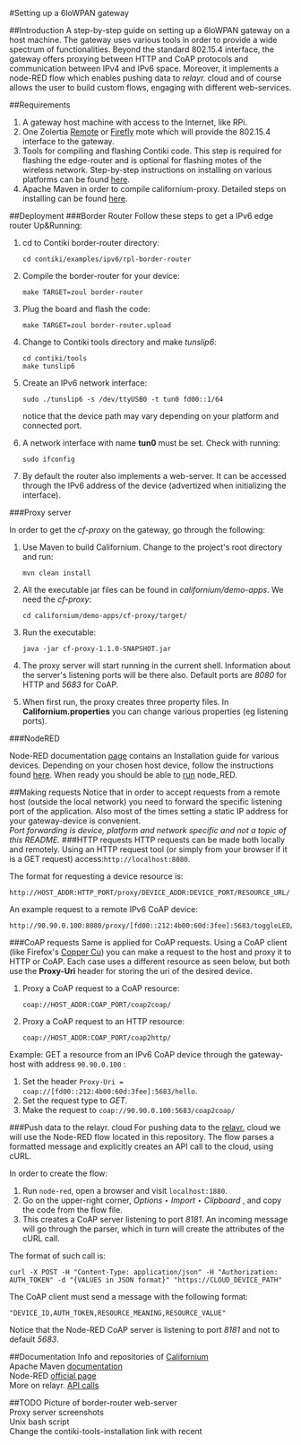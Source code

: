 #Setting up a 6loWPAN gateway

##Introduction
A step-by-step guide on setting up a 6loWPAN gateway on a host machine. The gateway uses various tools in order to provide a wide spectrum of functionalities. Beyond the standard 802.15.4 interface, the gateway offers proxying between HTTP and CoAP protocols and communication between IPv4 and IPv6 space. Moreover, it implements a node-RED flow which enables pushing data to *relayr.* cloud and of course allows the user to build custom flows, engaging with different web-services. 

##Requirements

1. A gateway host machine with access to the Internet, like RPi.
2. One Zolertia [Remote](https://github.com/Zolertia/Resources/wiki/RE-Mote) or [Firefly](https://github.com/Zolertia/Resources/wiki/Firefly) mote which will provide the 802.15.4 interface to the gateway.
3. Tools for compiling and flashing Contiki code. This  step is required for flashing the edge-router and is optional for flashing motes of the wireless network. Step-by-step instructions on installing on various platforms can be found [here](https://github.com/Zolertia/Resources/wiki/Toolchain-and-tools).
4. Apache Maven in order to compile californium-proxy. Detailed steps on installing can be found [here](https://maven.apache.org/install.html).

##Deployment
###Border Router
Follow these steps to get a IPv6 edge router Up&Running:

1. cd to Contiki border-router directory:

	```shell
	cd contiki/examples/ipv6/rpl-border-router
	``` 
2. Compile the border-router for your device:

	```shell
	make TARGET=zoul border-router
	```
3. Plug the board and flash the code:

	```shell
	make TARGET=zoul border-router.upload
	```
4. Change to Contiki tools directory and make *tunslip6*:
	
	```shell
	cd contiki/tools
	make tunslip6
	```
5. Create an IPv6 network interface:
	
	```shell
	sudo ./tunslip6 -s /dev/ttyUSB0 -t tun0 fd00::1/64
	```
	notice that the device path may vary depending on your platform and connected port.
	
6. A network interface with name **tun0** must be set. Check with running:
	
	```shell
	sudo ifconfig
	``` 
7. By default the router also implements a web-server. It can be accessed through the IPv6 address of the device (advertized when initializing the interface).


###Proxy server

In order to get the *cf-proxy* on the gateway, go through the following:

1. Use Maven to build Californium. Change to the project's root directory and run:

	```shell
	mvn clean install
	```
2. All the executable jar files can be found in *californium/demo-apps*. We need the *cf-proxy*:

	```shell
	cd californium/demo-apps/cf-proxy/target/
	```
3. Run the executable:

	```shell
	java -jar cf-proxy-1.1.0-SNAPSHOT.jar
	```
4. The proxy server will start running in the current shell. Information about the server's listening ports will be there also. Default ports are *8080* for HTTP and *5683* for CoAP.
5. When first run, the proxy creates three property files. In **Californium.properties** you can change various properties (eg listening ports).

###NodeRED

Node-RED documentation [page](http://nodered.org/docs/) contains an Installation guide for various devices. Depending on your chosen host device, follow the instructions found [here](http://nodered.org/docs/getting-started/installation). When ready you should be able to [run](http://nodered.org/docs/getting-started/running) node_RED.

##Making requests
Notice that in order to accept requests from a remote host (outside the local network) you need to forward the specific listening port of the application. Also most of the times setting a static IP address for your gateway-device is convenient.  
*Port forwarding is device, platform and network specific and not a topic of this README.*
###HTTP requests
HTTP requests can be made both locally and remotely. Using an HTTP request tool (or simply from your browser if it is a GET request) access:```http://localhost:8080```.

The format for requesting a device resource is:

```
http://HOST_ADDR:HTTP_PORT/proxy/DEVICE_ADDR:DEVICE_PORT/RESOURCE_URL/
```
An example request to a remote IPv6 CoAP device:

```
http://90.90.0.100:8080/proxy/[fd00::212:4b00:60d:3fee]:5683/toggleLED/
```
 
###CoAP requests
Same is applied for CoAP requests. Using a CoAP client (like Firefox's [Copper Cu]()) you can make a request to the host and proxy it to HTTP or CoAP. Each case uses a different resource as seen below, but both use the **Proxy-Uri** header for storing the uri of the desired device.

1. Proxy a CoAP request to a CoAP resource:  

	```shell
	coap://HOST_ADDR:COAP_PORT/coap2coap/
	```
2. Proxy a CoAP request to an HTTP resource:  

	```shell
	coap://HOST_ADDR:COAP_PORT/coap2http/
	```

Example: GET a resource from an IPv6 CoAP device through the gateway-host with address ```90.90.0.100``` :

1. Set the header ```Proxy-Uri = coap://[fd00::212:4b00:60d:3fee]:5683/hello```.
2. Set the request type to *GET*.
3. Make the request to ```coap://90.90.0.100:5683/coap2coap/```


###Push data to the relayr. cloud
For pushing data to the [relayr.]() cloud we will use the Node-RED flow located in this repository. The flow parses a formatted message and explicitly creates an API call to the cloud, using cURL.  

In order to create the flow:

1. Run ```node-red```, open a browser and visit ```localhost:1880```.
2. Go on the upper-right corner, *Options* ‣ *Import* ‣ *Clipboard* , and copy the code from the flow file.
3. This creates a CoAP server listening to port *8181*. An incoming message will go through the parser, which in turn will create the attributes of the cURL call.

The format of such call is:  

```shell
curl -X POST -H "Content-Type: application/json" -H "Authorization: AUTH_TOKEN" -d "{VALUES in JSON format}" "https://CLOUD_DEVICE_PATH"
```
The CoAP client must send a message with the following format:

```
"DEVICE_ID,AUTH_TOKEN,RESOURCE_MEANING,RESOURCE_VALUE"
```
Notice that the Node-RED CoAP server is listening to port *8181* and not to default *5683*.

##Documentation
Info and repositories of [Californium](http://www.eclipse.org/californium/)    
Apache Maven [documentation](https://maven.apache.org/guides/index.html)  
Node-RED [official page](https://nodered.org)  
More on relayr. [API calls](http://docs.relayr.io/api/#Send-device-reading) 

##TODO
Picture of border-router web-server  
Proxy server screenshots  
Unix bash script  
Change the contiki-tools-installation link with recent